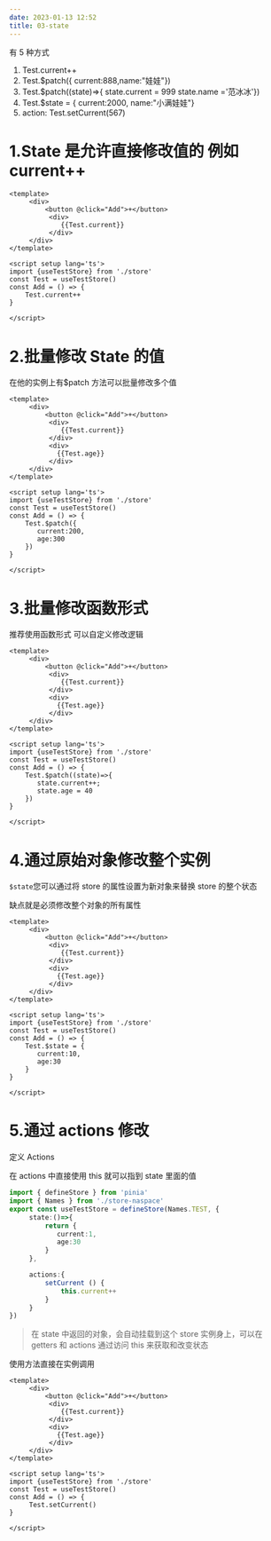 ```yaml
---
date: 2023-01-13 12:52
title: 03-state
---
```


有 5 种方式

1. Test.current++
2. Test.$patch({ current:888,name:"娃娃"})
3. Test.$patch((state)=>{ state.current = 999 state.name ='范冰冰'})
4. Test.$state = { current:2000, name:"小满娃娃"}
5. action: Test.setCurrent(567)

# 1.State 是允许直接修改值的 例如 current++

```vue
<template>
     <div>
         <button @click="Add">+</button>
          <div>
             {{Test.current}}
          </div>
     </div>
</template>

<script setup lang='ts'>
import {useTestStore} from './store'
const Test = useTestStore()
const Add = () => {
    Test.current++
}

</script>
```

# 2.批量修改 State 的值

在他的实例上有$patch 方法可以批量修改多个值

```vue
<template>
     <div>
         <button @click="Add">+</button>
          <div>
             {{Test.current}}
          </div>
          <div>
            {{Test.age}}
          </div>
     </div>
</template>

<script setup lang='ts'>
import {useTestStore} from './store'
const Test = useTestStore()
const Add = () => {
    Test.$patch({
       current:200,
       age:300
    })
}

</script>
```

# 3.批量修改函数形式

推荐使用函数形式 可以自定义修改逻辑

```vue
<template>
     <div>
         <button @click="Add">+</button>
          <div>
             {{Test.current}}
          </div>
          <div>
            {{Test.age}}
          </div>
     </div>
</template>

<script setup lang='ts'>
import {useTestStore} from './store'
const Test = useTestStore()
const Add = () => {
    Test.$patch((state)=>{
       state.current++;
       state.age = 40
    })
}

</script>
```

# 4.通过原始对象修改整个实例

`$state`您可以通过将 store 的属性设置为新对象来替换 store 的整个状态

缺点就是必须修改整个对象的所有属性

```vue
<template>
     <div>
         <button @click="Add">+</button>
          <div>
             {{Test.current}}
          </div>
          <div>
            {{Test.age}}
          </div>
     </div>
</template>

<script setup lang='ts'>
import {useTestStore} from './store'
const Test = useTestStore()
const Add = () => {
    Test.$state = {
       current:10,
       age:30
    }
}

</script>
```

# 5.通过 actions 修改

定义 Actions

在 actions 中直接使用 this 就可以指到 state 里面的值

```ts
import { defineStore } from 'pinia'
import { Names } from './store-naspace'
export const useTestStore = defineStore(Names.TEST, {
     state:()=>{
         return {
            current:1,
            age:30
         }
     },

     actions:{
         setCurrent () {
             this.current++
         }
     }
})
```

> 在 state 中返回的对象，会自动挂载到这个 store 实例身上，可以在 getters 和 actions 通过访问 this 来获取和改变状态

使用方法直接在实例调用

```vue
<template>
     <div>
         <button @click="Add">+</button>
          <div>
             {{Test.current}}
          </div>
          <div>
            {{Test.age}}
          </div>
     </div>
</template>

<script setup lang='ts'>
import {useTestStore} from './store'
const Test = useTestStore()
const Add = () => {
     Test.setCurrent()
}

</script>
```